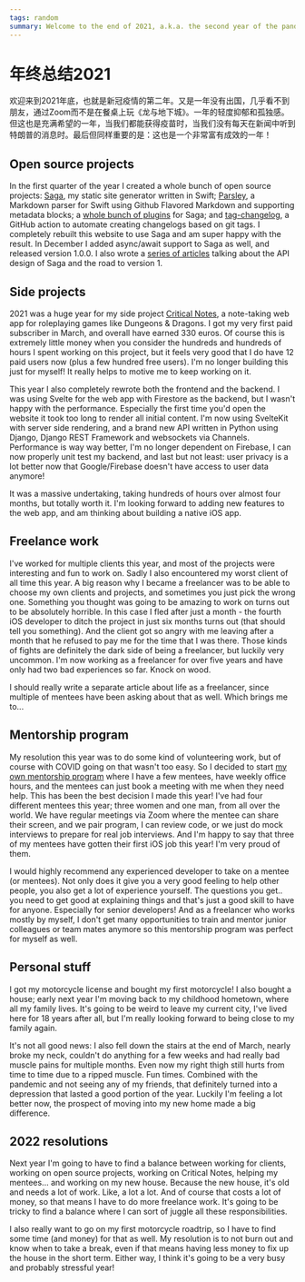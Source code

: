 ```yaml
---
tags: random
summary: Welcome to the end of 2021, a.k.a. the second year of the pandemic. Another year of not going abroad, barely seeing friends, playing Dungeons & Dragons via Zoom instead of at the table. A year of mild depression and feelings of loneliness. But also a year of hope when we all got access to the vaccines and when we didn't hear about Trump every day in the news. And last but not least: it was also a very productive year!
---
```


# 年终总结2021

欢迎来到2021年底，也就是新冠疫情的第二年。又是一年没有出国，几乎看不到朋友，通过Zoom而不是在餐桌上玩《龙与地下城》。一年的轻度抑郁和孤独感。但这也是充满希望的一年，当我们都能获得疫苗时，当我们没有每天在新闻中听到特朗普的消息时。最后但同样重要的是：这也是一个非常富有成效的一年！

## Open source projects
In the first quarter of the year I created a whole bunch of open source projects: [Saga](https://github.com/loopwerk/Saga), my static site generator written in Swift; [Parsley](https://github.com/loopwerk/Parsley), a Markdown parser for Swift using Github Flavored Markdown and supporting metadata blocks; a [whole bunch of plugins](https://github.com/topics/saga-plugin) for Saga; and [tag-changelog](https://github.com/loopwerk/tag-changelog), a GitHub action to automate creating changelogs based on git tags. I completely rebuilt this website to use Saga and am super happy with the result. In December I added async/await support to Saga as well, and released version 1.0.0. I also wrote a [series of articles](https://www.loopwerk.io/articles/tag/saga/) talking about the API design of Saga and the road to version 1.

## Side projects
2021 was a huge year for my side project [Critical Notes](https://www.critical-notes.com), a note-taking web app for roleplaying games like Dungeons & Dragons. I got my very first paid subscriber in March, and overall have earned 330 euros. Of course this is extremely little money when you consider the hundreds and hundreds of hours I spent working on this project, but it feels very good that I do have 12 paid users now (plus a few hundred free users). I'm no longer building this just for myself! It really helps to motive me to keep working on it.

This year I also completely rewrote both the frontend and the backend. I was using Svelte for the web app with Firestore as the backend, but I wasn't happy with the performance. Especially the first time you'd open the website it took too long to render all initial content. I'm now using SvelteKit with server side rendering, and a brand new API written in Python using Django, Django REST Framework and websockets via Channels. Performance is way way better, I'm no longer dependent on Firebase, I can now properly unit test my backend, and last but not least: user privacy is a lot better now that Google/Firebase doesn't have access to user data anymore!

It was a massive undertaking, taking hundreds of hours over almost four months, but totally worth it. I'm looking forward to adding new features to the web app, and am thinking about building a native iOS app.

## Freelance work
I've worked for multiple clients this year, and most of the projects were interesting and fun to work on. Sadly I also encountered my worst client of all time this year. A big reason why I became a freelancer was to be able to choose my own clients and projects, and sometimes you just pick the wrong one. Something you thought was going to be amazing to work on turns out to be absolutely horrible. In this case I fled after just a month - the fourth iOS developer to ditch the project in just six months turns out (that should tell you something). And the client got so angry with me leaving after a month that he refused to pay me for the time that I was there. Those kinds of fights are definitely the dark side of being a freelancer, but luckily very uncommon. I'm now working as a freelancer for over five years and have only had two bad experiences so far. Knock on wood.

I should really write a separate article about life as a freelancer, since multiple of mentees have been asking about that as well. Which brings me to...

## Mentorship program
My resolution this year was to do some kind of volunteering work, but of course with COVID going on that wasn't too easy. So I decided to start [my own mentorship program](https://www.loopwerk.io/mentor/) where I have a few mentees, have weekly office hours, and the mentees can just book a meeting with me when they need help. This has been the best decision I made this year! I've had four different mentees this year; three women and one man, from all over the world. We have regular meetings via Zoom where the mentee can share their screen, and we pair program, I can review code, or we just do mock interviews to prepare for real job interviews. And I'm happy to say that three of my mentees have gotten their first iOS job this year! I'm very proud of them.

I would highly recommend any experienced developer to take on a mentee (or mentees). Not only does it give you a very good feeling to help other people, you also get a lot of experience yourself. The questions you get.. you need to get good at explaining things and that's just a good skill to have for anyone. Especially for senior developers! And as a freelancer who works mostly by myself, I don't get many opportunities to train and mentor junior colleagues or team mates anymore so this mentorship program was perfect for myself as well.

## Personal stuff
I got my motorcycle license and bought my first motorcycle! I also bought a house; early next year I'm moving back to my childhood hometown, where all my family lives. It's going to be weird to leave my current city, I've lived here for 18 years after all, but I'm really looking forward to being close to my family again.

It's not all good news: I also fell down the stairs at the end of March, nearly broke my neck, couldn't do anything for a few weeks and had really bad muscle pains for multiple months. Even now my right thigh still hurts from time to time due to a ripped muscle. Fun times. Combined with the pandemic and not seeing any of my friends, that definitely turned into a depression that lasted a good portion of the year. Luckily I'm feeling a lot better now, the prospect of moving into my new home made a big difference.

## 2022 resolutions
Next year I'm going to have to find a balance between working for clients, working on open source projects, working on Critical Notes, helping my mentees... and working on my new house. Because the new house, it's old and needs a lot of work. Like, a lot a lot. And of course that costs a lot of money, so that means I have to do more freelance work. It's going to be tricky to find a balance where I can sort of juggle all these responsibilities.

I also really want to go on my first motorcycle roadtrip, so I have to find some time (and money) for that as well. My resolution is to not burn out and know when to take a break, even if that means having less money to fix up the house in the short term. Either way, I think it's going to be a very busy and probably stressful year!
